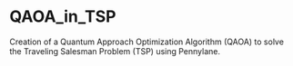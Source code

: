 # QAOA_in_TSP
Creation of a Quantum Approach Optimization Algorithm (QAOA) to solve the Traveling Salesman Problem (TSP) using Pennylane.

